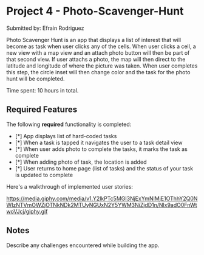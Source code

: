 

# Project 4 -  Photo-Scavenger-Hunt

Submitted by: Efrain Rodriguez

Photo Scavenger Hunt is an app that displays a list of interest that will become as task when user clicks any of the cells. When user clicks a cell, a new view with a map view and an attach photo button will then be part of that second view. If user attachs a photo, the map will then direct to the latitude and longitude of where the picture was taken. When user completes this step, the circle inset will then change color and the task for the photo hunt will be completed.

Time spent: 10 hours in total.

## Required Features

The following **required** functionality is completed:

- [*] App displays list of hard-coded tasks
- [*] When a task is tapped it navigates the user to a task detail view
- [*] When user adds photo to complete the tasks, it marks the task as complete
- [*] When adding photo of task, the location is added
- [*] User returns to home page (list of tasks) and the status of your task is updated to complete
 


Here's a walkthrough of implemented user stories:

https://media.giphy.com/media/v1.Y2lkPTc5MGI3NjExYmNlMjE1OThhY2Q0NWIzNTVmOWZjOTNkNDk2MTUyNGUxN2Y5YWM3NiZjdD1n/Nlx9adO0FnWtwoVJcj/giphy.gif

## Notes

Describe any challenges encountered while building the app.
